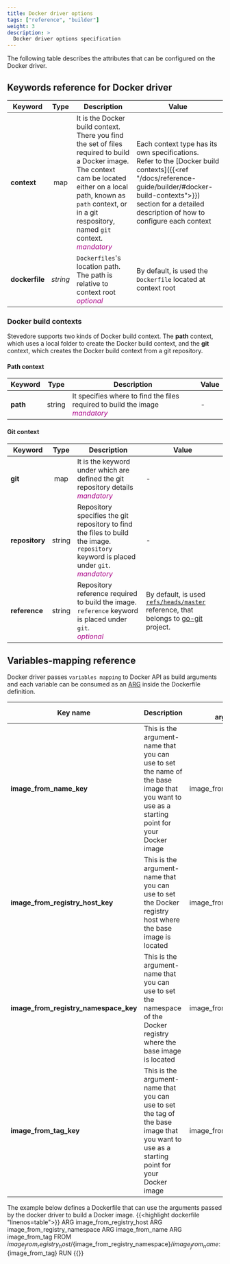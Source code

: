```yaml
---
title: Docker driver options
tags: ["reference", "builder"]
weight: 3
description: >
  Docker driver options specification
---
```


The following table describes the attributes that can be configured on the Docker driver.

## Keywords reference for Docker driver
|Keyword|Type|Description|Value|
|---|:---:|---|---|
|**context**|map|It is the Docker build context. There you find the set of files required to build a Docker image. The context cam be located either on a local path, known as `path` context, or in a git respository, named `git` context.<br><font color="#AA0088">_mandatory_</font>|Each context type has its own specifications.<br> Refer to the [Docker build contexts]({{<ref "/docs/reference-guide/builder/#docker-build-contexts">}}) section for a detailed description of how to configure each context|
|**dockerfile**|*string*|`Dockerfiles`'s location path. The path is relative to context root<br><font color="#AA0088">*optional*</font>|By default, is used the `Dockerfile` located at context root|

### Docker build contexts
Stevedore supports two kinds of Docker build context. The **path** context, which uses a local folder to create the Docker build context, and the **git** context, which creates the Docker build context from a git repository.

#### Path context
|Keyword|Type|Description|Value|
|---|:---:|---|---|
|**path**|string|It specifies where to find the files required to build the image<br><font color="#AA0088">_mandatory_</font>|-|

#### Git context
|Keyword|Type|Description|Value|
|---|:---:|---|---|
|**git**|map|It is the keyword under which are defined the git repository details<br><font color="#AA0088">_mandatory_</font>|-|
|**repository**|string|Repository specifies the git repository to find the files to build the image. `repository` keyword is placed under `git`.<br><font color="#AA0088">_mandatory_</font>|-|
|**reference**|string|Repository reference required to build the image. `reference` keyword is placed under `git`.<br><font color="#AA0088">*optional*</font>|By default, is used [`refs/heads/master`](https://pkg.go.dev/github.com/go-git/go-git/v5@v5.0.0/plumbing#ReferenceName) reference, that belongs to [go-git](https://github.com/go-git/go-git) project.|

## Variables-mapping reference

Docker driver passes `variables mapping` to Docker API as build arguments and each variable can be consumed as an [ARG](https://docs.docker.com/engine/reference/builder/#arg) inside the Dockerfile definition.

|Key name|Description|Default<br>argument-name|Default<br>argument-value|
|---|---|---|---|
|**image_from_name_key**|This is the argument-name that you can use to set the name of the base image that you want to use as a starting point for your Docker image|image_from_name|The argument-value is set as the parent image’s name within the [images-tree]({{<ref "/docs/getting-started/concepts/#images-tree">}})|
|**image_from_registry_host_key**|This is the argument-name that you can use to set the Docker registry host where the base image is located|image_from_registry_host|The argument-value is set as the parent image’s registry host within the [images-tree]({{<ref "/docs/getting-started/concepts/#images-tree">}})|
|**image_from_registry_namespace_key**|This is the argument-name that you can use to set the namespace of the Docker registry where the base image is located|image_from_registry_namespace|The argument-value is set as the parent image’s namespace within the [images-tree]({{<ref "/docs/getting-started/concepts/#images-tree">}})|
|**image_from_tag_key**|This is the argument-name that you can use to set the tag of the base image that you want to use as a starting point for your Docker image|image_from_tag|The argument-value is set as the parent image’s version within the [images-tree]({{<ref "/docs/getting-started/concepts/#images-tree">}})|


The example below defines a Dockerfile that can use the arguments passed by the docker driver to build a Docker image.
{{<highlight dockerfile "linenos=table">}}
ARG image_from_registry_host
ARG image_from_registry_namespace
ARG image_from_name
ARG image_from_tag
FROM ${image_from_registry_host}/${image_from_registry_namespace}/${image_from_name}:${image_from_tag}
RUN <set-your-action>
{{</highlight >}}
